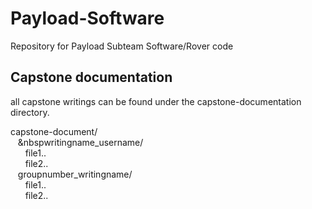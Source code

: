 # Payload-Software
Repository for Payload Subteam Software/Rover code

## Capstone documentation
all capstone writings can be found under the capstone-documentation directory.

capstone-document/<br/>
&nbsp;&nbsp;&nbsp;&nbspwritingname_username/<br/>
&nbsp;&nbsp;&nbsp;&nbsp;&nbsp;&nbsp;file1..<br/>
&nbsp;&nbsp;&nbsp;&nbsp;&nbsp;&nbsp;file2..<br/>
&nbsp;&nbsp;&nbsp;groupnumber_writingname/<br/>
&nbsp;&nbsp;&nbsp;&nbsp;&nbsp;&nbsp;file1..<br/>
&nbsp;&nbsp;&nbsp;&nbsp;&nbsp;&nbsp;file2..<br/>
